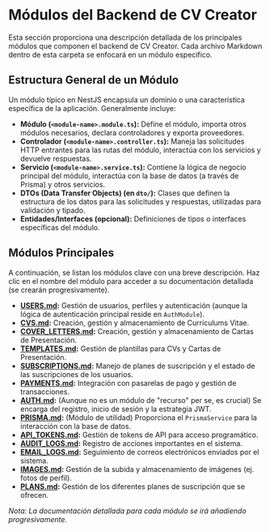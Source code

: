 # Módulos del Backend de CV Creator

Esta sección proporciona una descripción detallada de los principales módulos que componen el backend de CV Creator. Cada archivo Markdown dentro de esta carpeta se enfocará en un módulo específico.

## Estructura General de un Módulo

Un módulo típico en NestJS encapsula un dominio o una característica específica de la aplicación. Generalmente incluye:

- **Módulo (`<module-name>.module.ts`):** Define el módulo, importa otros módulos necesarios, declara controladores y exporta proveedores.
- **Controlador (`<module-name>.controller.ts`):** Maneja las solicitudes HTTP entrantes para las rutas del módulo, interactúa con los servicios y devuelve respuestas.
- **Servicio (`<module-name>.service.ts`):** Contiene la lógica de negocio principal del módulo, interactúa con la base de datos (a través de Prisma) y otros servicios.
- **DTOs (Data Transfer Objects) (en `dto/`):** Clases que definen la estructura de los datos para las solicitudes y respuestas, utilizadas para validación y tipado.
- **Entidades/Interfaces (opcional):** Definiciones de tipos o interfaces específicas del módulo.

## Módulos Principales

A continuación, se listan los módulos clave con una breve descripción. Haz clic en el nombre del módulo para acceder a su documentación detallada (se crearán progresivamente).

- **[USERS.md](./USERS.md):** Gestión de usuarios, perfiles y autenticación (aunque la lógica de autenticación principal reside en `AuthModule`).
- **[CVS.md](./CVS.md):** Creación, gestión y almacenamiento de Currículums Vitae.
- **[COVER_LETTERS.md](./COVER_LETTERS.md):** Creación, gestión y almacenamiento de Cartas de Presentación.
- **[TEMPLATES.md](./TEMPLATES.md):** Gestión de plantillas para CVs y Cartas de Presentación.
- **[SUBSCRIPTIONS.md](./SUBSCRIPTIONS.md):** Manejo de planes de suscripción y el estado de las suscripciones de los usuarios.
- **[PAYMENTS.md](./PAYMENTS.md):** Integración con pasarelas de pago y gestión de transacciones.
- **[AUTH.md](./AUTH.md):** (Aunque no es un módulo de "recurso" per se, es crucial) Se encarga del registro, inicio de sesión y la estrategia JWT.
- **[PRISMA.md](./PRISMA.md):** (Módulo de utilidad) Proporciona el `PrismaService` para la interacción con la base de datos.
- **[API_TOKENS.md](./API_TOKENS.md):** Gestión de tokens de API para acceso programático.
- **[AUDIT_LOGS.md](./AUDIT_LOGS.md):** Registro de acciones importantes en el sistema.
- **[EMAIL_LOGS.md](./EMAIL_LOGS.md):** Seguimiento de correos electrónicos enviados por el sistema.
- **[IMAGES.md](./IMAGES.md):** Gestión de la subida y almacenamiento de imágenes (ej. fotos de perfil).
- **[PLANS.md](./PLANS.md):** Gestión de los diferentes planes de suscripción que se ofrecen.

_Nota: La documentación detallada para cada módulo se irá añadiendo progresivamente._
